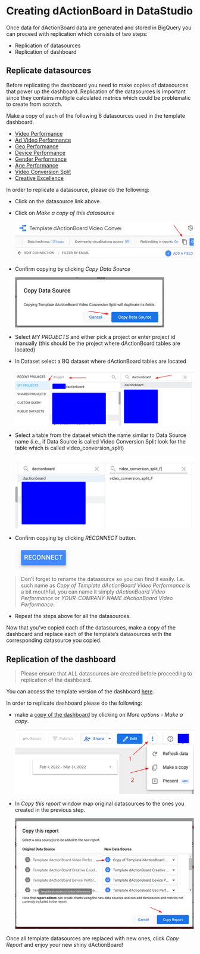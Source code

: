 # Creating dActionBoard in DataStudio

Once data for dActionBoard data are generated and stored in BigQuery you can
proceed with replication which consists of two steps:

* Replication of datasources
* Replication of dashboard

## Replicate datasources

Before replicating the dashboard you need to make copies of datasources that power up the dashboard.
Replication of the datasources is important since they contains multiple calculated metrics which could be problematic to create from scratch.

Make a copy of each of the following 8 datasources used in the template dashboard.
* [Video Performance](https://datastudio.google.com/c/u/0/datasources/c15b4e79-af56-4eba-b1e7-562ec1c4b9f4)
* [Ad Video Performance](https://datastudio.google.com/c/u/0/datasources/ec8dcbbf-cb84-461b-a866-47beb286131a)
* [Geo Performance](https://datastudio.google.com/c/u/0/datasources/eae3304d-bf7a-4a12-9bf7-87d81d5877f6)
* [Device Performance](https://datastudio.google.com/c/u/0/datasources/7d8a8244-7aad-46cd-8e30-815337a32c32)
* [Gender Performance](https://datastudio.google.com/c/u/0/datasources/891232ad-0a3e-4c34-ad02-3c2d58f175f7)
* [Age Performance](https://datastudio.google.com/c/u/0/datasources/9391d85e-7b1a-4b3a-8324-42715f02a0e7)
* [Video Conversion Split](https://datastudio.google.com/c/u/0/datasources/9391d85e-7b1a-4b3a-8324-42715f02a0e7)
* [Creative Excellence](https://datastudio.google.com/c/u/0/datasources/5cf90865-eda5-4db3-9deb-31d6ccee7b07)

In order to replicate a datasource, please do the following:
* Click on the datasource link above.
* Click on *Make a copy of this datasource*

	![make_copy_datasource](src/make_copy_datasource.png)

* Confirm copying by clicking *Copy Data Source*

	![confirm](src/copy_confirm.png)

* Select *MY PROJECTS* and either pick a project or enter project id manually (this should be the project where dActionBoard tables are located)
* In Dataset select a BQ dataset where dActionBoard tables are located

	![setup project](src/setup_project.png)
* Select a table from the dataset which the name similar to Data Source name (i.e., if Data Source is called Video Conversion Split look for the table which is called video_conversion_split)

	![select table](src/select_table.png)

* Confirm copying by clicking *RECONNECT* button.

	![reconnect](src/reconnect.png)


> Don’t forget to rename the datasource so you can find it easily. I.e. such name as *Copy of Template dActionBoard Video Performance* is a bit mouthful, you can name it simply *dActionBoard Video Performance* or *YOUR-COMPANY-NAME dActionBoard Video Performance*.

* Repeat the steps above for all the datasources.

Now that you’ve copied each of the datasources, make a copy of the dashboard and replace each of the template’s datasources with the corresponding datasource you copied.

## Replication of the dashboard

> Please ensure that ALL datasources are created before proceeding to replication of the dashboard.

You can access the template version of the dashboard [here](https://datastudio.google.com/c/u/0/reporting/ad41d2ca-1d20-43a2-97b8-6cfa141e0f7a/page/T20t/).

In order to replicate dashboard please do the following:

* make a [copy of the dashboard](https://support.google.com/datastudio/answer/7175478?hl=en#zippy=%2Cin-this-article) by clicking on *More options - Make a copy*.

	![copy dashboard](src/copy_dashboard.png)

* In *Copy this report* window map original datasources to the ones you created in the previous step.

	![datasource association](src/datasource_association.png)

Once all template datasources are replaced with new ones, click *Copy Report* and enjoy your new shiny dActionBoard!


